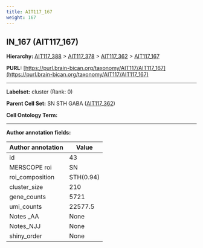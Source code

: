 ```yaml
---
title: AIT117_167
weight: 167
---
```

## IN_167 (AIT117_167)
<b>Hierarchy: </b>
[AIT117_388](../AIT117_388) >
[AIT117_378](../AIT117_378) >
[AIT117_362](../AIT117_362) >
[AIT117_167](../AIT117_167)

**PURL:** [https://purl.brain-bican.org/taxonomy/AIT117/AIT117_167](https://purl.brain-bican.org/taxonomy/AIT117/AIT117_167)

---


**Labelset:** cluster (Rank: 0)

**Parent Cell Set:** SN STH GABA ([AIT117_362](../AIT117_362))



**Cell Ontology Term:** 

[MARKER GENES.]: #


---

[TRANSFERRED ANNOTATIONS.]: #


[AUTHOR ANNOTATION FIELDS.]: #


**Author annotation fields:**

| Author annotation | Value |
|-------------------|-------|
|id|43|
|MERSCOPE roi|SN|
|roi_composition|STH(0.94) | SN-VTA(0.06)|
|cluster_size|210|
|gene_counts|5721|
|umi_counts|22577.5|
|Notes _AA|None|
|Notes_NJJ|None|
|shiny_order|None|
